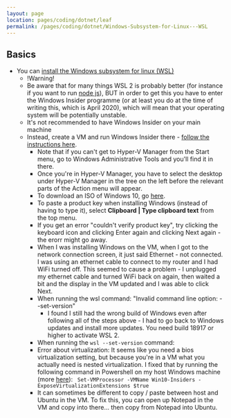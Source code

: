 ```yaml
---
layout: page
location: pages/coding/dotnet/leaf
permalink: /pages/coding/dotnet/Windows-Subsystem-for-Linux---WSL
---
```


## Basics

- You can [install the Windows subsystem for linux (WSL)](https://docs.microsoft.com/en-gb/windows/wsl/install-win10)
    - !Warning!
    - Be aware that for many things WSL 2 is probably better (for instance if you want to run [node js](/pages/coding/webdev/js/Node-JS)), BUT in order to get this you have to enter the Windows Insider programme (or at least you do at the time of writing this, which is April 2020), which will mean that your operating system will be potentially unstable.
    - It's not recommended to have Windows Insider on your main machine
    - Instead, create a VM and run Windows Insider there - [follow the instructions here](https://www.windowscentral.com/how-create-virtual-machine-using-hyper-v-test-windows-10-insider-builds).
        - Note that if you can't get to Hyper-V Manager from the Start menu, go to Windows Administrative Tools and you'll find it in there.
        - Once you're in Hyper-V Manager, you have to select the desktop under Hyper-V Manager in the tree on the left before the relevant parts of the Action menu will appear.
        - To download an ISO of Windows 10, go [here](https://www.microsoft.com/en-gb/software-download/windows10).
        - To paste a product key when installing Windows (instead of having to type it), select **Clipboard | Type clipboard text** from the top menu.
        - If you get an error "couldn't verify product key", try clicking the keyboard icon and clicking Enter again and clicking Next again - the erorr might go away. 
        - When I was installing Windows on the VM, when I got to the network connection screen, it just said Ethernet - not connected. I was using an ethernet cable to connect to my router and I had WiFi turned off. This seemed to cause a problem - I unplugged my ethernet cable and turned WiFi back on again, then waited a bit and the display in the VM updated and I was able to click Next.
        - When running the wsl command: "Invalid command line option: --set-version"
            - I found I still had the wrong build of Windows even after following all of the steps above - I had to go back to Windows updates and install more updates. You need build 18917 or higher to activate WSL 2.
        - When running the `wsl --set-version` command:
        - Error about virtualization: It seems like you need a bios virtualization setting, but because you're in a VM what you actually need is nested virtualization. I fixed that by running the following command in Powershell on my host Windows machine (more [here](https://docs.microsoft.com/en-us/virtualization/hyper-v-on-windows/user-guide/nested-virtualization)): `
        Set-VMProcessor -VMName Win10-Insiders -ExposeVirtualizationExtensions $true`
        - It can sometimes be different to copy / paste between host and Ubuntu in the VM. To fix this, you can open up Notepad in the VM and copy into there... then copy from Notepad into Ubuntu.